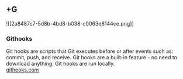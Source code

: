 ## +G
![[2a8487c7-5d8b-4bd8-b038-c0063e8144ce.png]]
### Githooks
Git hooks are scripts that Git executes before or after events such as: commit, push, and receive. Git hooks are a built-in feature - no need to download anything. Git hooks are run locally.  
[githooks.com](https://githooks.com)